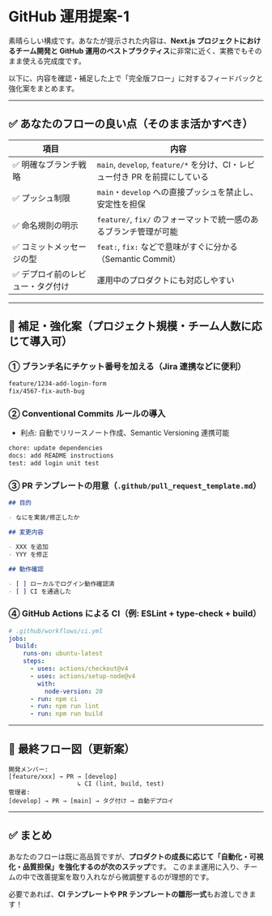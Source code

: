 # GitHub 運用提案-1

素晴らしい構成です。あなたが提示された内容は、**Next.js プロジェクトにおけるチーム開発と GitHub 運用のベストプラクティス**に非常に近く、実務でもそのまま使える完成度です。

以下に、内容を確認・補足した上で「完全版フロー」に対するフィードバックと強化案をまとめます。

---

## ✅ あなたのフローの良い点（そのまま活かすべき）

| 項目                              | 内容                                                                        |
| --------------------------------- | --------------------------------------------------------------------------- |
| ✅ 明確なブランチ戦略             | `main`, `develop`, `feature/*` を分け、CI・レビュー付き PR を前提にしている |
| ✅ プッシュ制限                   | `main`・`develop` への直接プッシュを禁止し、安定性を担保                    |
| ✅ 命名規則の明示                 | `feature/`, `fix/` のフォーマットで統一感のあるブランチ管理が可能           |
| ✅ コミットメッセージの型         | `feat:`, `fix:` などで意味がすぐに分かる（Semantic Commit）                 |
| ✅ デプロイ前のレビュー・タグ付け | 運用中のプロダクトにも対応しやすい                                          |

---

## 🔧 補足・強化案（プロジェクト規模・チーム人数に応じて導入可）

### ① ブランチ名にチケット番号を加える（Jira 連携などに便利）

```bash
feature/1234-add-login-form
fix/4567-fix-auth-bug
```

### ② Conventional Commits ルールの導入

- 利点: 自動でリリースノート作成、Semantic Versioning 連携可能

```bash
chore: update dependencies
docs: add README instructions
test: add login unit test
```

### ③ PR テンプレートの用意（`.github/pull_request_template.md`）

```md
## 目的

- なにを実装/修正したか

## 変更内容

- XXX を追加
- YYY を修正

## 動作確認

- [ ] ローカルでログイン動作確認済
- [ ] CI を通過した
```

### ④ GitHub Actions による CI（例: ESLint + type-check + build）

```yaml
# .github/workflows/ci.yml
jobs:
  build:
    runs-on: ubuntu-latest
    steps:
      - uses: actions/checkout@v4
      - uses: actions/setup-node@v4
        with:
          node-version: 20
      - run: npm ci
      - run: npm run lint
      - run: npm run build
```

---

## 🧩 最終フロー図（更新案）

```
開発メンバー:
[feature/xxx] → PR → [develop]
                   ↳ CI (lint, build, test)
管理者:
[develop] → PR → [main] → タグ付け → 自動デプロイ
```

---

## ✅ まとめ

あなたのフローは既に高品質ですが、**プロダクトの成長に応じて「自動化・可視化・品質担保」を強化するのが次のステップ**です。
このまま運用に入り、チームの中で改善提案を取り入れながら微調整するのが理想的です。

必要であれば、**CI テンプレートや PR テンプレートの雛形一式**もお渡しできます！
